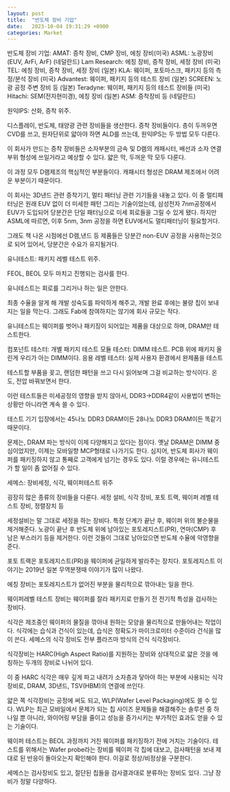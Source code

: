 ```yaml
---
layout: post
title:  "반도체 장비 기업"
date:   2023-10-04 19:31:29 +0900
categories: Market
---
```



반도체 장비 기업:
AMAT: 증착 장비, CMP 장비, 에칭 장비(미국)
ASML: 노광장비(EUV, ArFi, ArF) (네덜란드)
Lam Research: 에칭 장비, 증착 장비, 세정 장비 (미국)
TEL: 에칭 장비, 증착 장비, 세정 장비 (일본)
KLA: 웨이퍼, 포토마스크, 패키지 등의 측정/분석 장비 (미국)
Advantest: 웨이퍼, 패키지 등의 테스트 장비 (일본)
SCREEN: 노광 공정 주변 장비 등 (일본)
Teradyne: 웨이퍼, 패키지 등의 테스트 장비들 (미국)
Hitachi: SEM(전자현미경), 에칭 장비 (일본)
ASM: 증착장비 등 (네덜란드)

원익IPS:
산화, 증착 위주.

디스플레이, 반도체, 태양광 관련 장비들을 생산한다. 증착 장비들이다.
층이 두꺼우면 CVD를 쓰고, 원자단위로 얇아야 하면 ALD를 쓰는데, 원익IPS는 두 방법 모두 다른다.

이 회사가 만드는 증착 장비들은 소자부분의 금속 및 D램의 캐패시터, 배선과 소자 연결부위 형성에 쓰일거라고 예상할 수 있다. 얇은 막, 두꺼운 막 모두 다룬다.

이 과정 모두 D램제조의 핵심적인 부분들이다. 캐패시터 형성은 DRAM 제조에서 어려운 부분이기 때문이다.

이 회사는 3D낸드 관련 증착기기, 멀티 패터닝 관련 기기들을 내놓고 있다.
이 중 멀티패터닝은 원래 EUV 없이 더 미세한 패턴 그리는 기술이었는데,
삼성전자 7nm공정에서 EUV가 도입되어 당분간은 단일 패터닝으로 미세 회로들을 그릴 수 있게 됐다.
하지만 ASML에 따르면, 이후 5nm, 3nm 공정을 하면 EUV에서도 멀티패터닝이 필요할거다.

그래도 책 나온 시점에선 D램,낸드 등 제품들은 당분간 non-EUV 공정을 사용하는것으로 되어 있어서, 당분간은 수요가 유지될거다.


유니테스트:
패키지 레벨 테스트 위주.

FEOL, BEOL 모두 마치고 진행되는 검사를 한다.

유니테스트는 회로를 그리거나 하는 일은 안한다.

최종 수율을 알게 해 개발 성숙도를 파악하게 해주고, 개발 완료 후에는 불량 칩이 보내지는 일을 막는다.
그래도 Fab에 참여하지는 않기에 회사 규모는 작다.

유니테스트는 웨이퍼를 벗어나 패키징이 되어있는 제품을 대상으로 하며, DRAM만 테스트한다.

컴포넌트 테스터: 개별 패키지 테스트
모듈 테스터: DIMM 테스트. PCB 위에 패키지 올린게 우리가 아는 DIMM이다.
응용 레벨 테스터: 실제 사용자 환경에서 완제품을 테스트

테스트할 부품을 꽂고, 랜덤한 패턴을 쓰고 다시 읽어보며 그걸 비교하는 방식이다. 온도, 전압 바꿔보면서 한다.

이런 테스트들은 미세공정의 영향을 받지 않아서, DDR3->DDR4같이 사용법이 변하는 상황만 아니라면 계속 쓸 수 있다.

테스트 기기 입장에서는 45나노 DDR3 DRAM이든 28나노 DDR3 DRAM이든 똑같기 때문이다.

문제는, DRAM 파는 방식이 이제 다양해지고 있다는 점이다.
옛날 DRAM은 DIMM 중심이었지만, 이제는 모바일향 MCP형태로 나가기도 한다.
심지어, 반도체 회사가 웨이퍼를 패키징하지 않고 통째로 고객에게 넘기는 경우도 있다.
이럴 경우에는 유니테스트가 할 일이 좀 없어질 수 있다.


세메스:
장비세정, 식각, 웨이퍼테스트 위주

굉장히 많은 종류의 장비들을 다룬다.
세정 설비, 식각 장비, 포토 트랙, 웨이퍼 레벨 테스트 장비, 정렬장치 등

세정설비는 말 그대로 세정을 하는 장비다. 특정 단계가 끝난 후, 웨이퍼 위의 불순물을 제거해준다.
노광이 끝난 후 반도체 위에 남아있는 포토레지스트(PR), 연마(CMP) 후 남은 부스러기 등을 제거한다.
이런 것들이 그대로 남아있으면 반도체 수율에 악영향을 준다.

포토 트랙은 포토레지스트(PR)을 웨이퍼에 균일하게 발라주는 장치다.
포토레지스트 이야기는 2019년 일본 무역분쟁때 이야기가 많이 나왔다.

에칭 장비는 포토레지스트가 없어진 부분을 물리적으로 깎아내는 일을 한다.

웨이퍼레벨 테스트 장비는 웨이퍼를 잘라 패키지로 만들기 전 전기적 특성을 검사하는 장비다.

식각은 제조중인 웨이퍼의 물질을 깎아내 원하는 모양을 물리적으로 만들어내는 작업이다.
식각에는 습식과 건식이 있는데, 습식은 정확도가 마이크로미터 수준이라 건식을 많이 쓴다.
세메스의 식각 장비도 전부 플라즈마 방식의 건식 식각장비다.

식각장비는 HARC(High Aspect Ratio)를 지원하는 장비와 상대적으로 얇은 것을 에칭하는 두개의 장비로 나뉘어 있다.

이 중 HARC 식각은 매우 깊게 파고 내려가 소자층과 닿아야 하는 부분에 사용되는 식각장비로, DRAM, 3D낸드, TSV(HBM)의 연결에 쓰인다.

얇은 쪽 식각장비는 공정에 써도 되고, WLP(Wafer Level Packaging)에도 쓸 수 있다.
WLP는 최근 모바일에서 문제가 되는 칩 사이즈 문제들을 해결해주는 솔루션 중 하나일 뿐 아니라,
와이어링 부담을 줄이고 성능을 증가시키는 부가적인 효과도 얻을 수 있는 기술이다.

웨이퍼 테스트는 BEOL 과정까지 거친 웨이퍼를 패키징하기 전에 거치는 기술이다.
테스트를 위해서는 Wafer probe라는 장비를 웨이퍼 각 칩에 대보고, 검사패턴을 보내 제대로 된 반응이 돌아오는지 확인해야 한다.
이걸로 정상/비정상을 구분한다.

세메스는 검사장비도 있고, 절단된 칩들을 검사결과대로 분류하는 장비도 있다. 그냥 장비가 정말 다양하다.